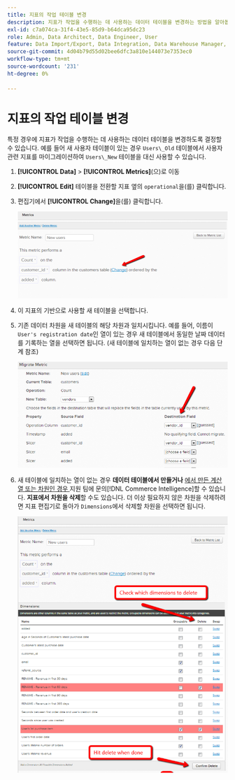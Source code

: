 ```yaml
---
title: 지표의 작업 테이블 변경
description: 지표가 작업을 수행하는 데 사용하는 데이터 테이블을 변경하는 방법을 알아봅니다.
exl-id: c7a074ca-31f4-43e5-85d9-b64dca95dc23
role: Admin, Data Architect, Data Engineer, User
feature: Data Import/Export, Data Integration, Data Warehouse Manager, Commerce Tables
source-git-commit: 4d04b79d55d02bee6dfc3a810e144073e7353ec0
workflow-type: tm+mt
source-wordcount: '231'
ht-degree: 0%

---
```


# 지표의 작업 테이블 변경

특정 경우에 지표가 작업을 수행하는 데 사용하는 데이터 테이블을 변경하도록 결정할 수 있습니다. 예를 들어 새 사용자 테이블이 있는 경우 `Users\_Old` 테이블에서 사용자 관련 지표를 마이그레이션하여 `Users\_New` 테이블을 대신 사용할 수 있습니다.

1. **[!UICONTROL Data]** > **[!UICONTROL Metrics]**(으)로 이동
1. **[!UICONTROL Edit]** 테이블을 전환할 지표 옆의 `operational`을(를) 클릭합니다.
1. 편집기에서 **[!UICONTROL Change]**&#x200B;을(를) 클릭합니다.

   ![작동 테이블 설정을 표시하는 지표 정의 페이지](../../assets/change-metrics-1.png)
1. 이 지표의 기반으로 사용할 새 테이블을 선택합니다.
1. 기존 데이터 차원을 새 테이블의 해당 차원과 일치시킵니다. 예를 들어, 이름이 `User's registration date`인 열이 있는 경우 새 테이블에서 동일한 날짜 데이터를 기록하는 열을 선택하면 됩니다. (새 테이블에 일치하는 열이 없는 경우 다음 단계 참조)

   ![사용 가능한 테이블을 표시하는 테이블 선택 드롭다운](../../assets/change-metrics-2.png)

1. 새 테이블에 일치하는 열이 없는 경우 **데이터 테이블에서 만들거나** [에서 만든 계산 열 또는 차원인 경우 &#x200B;](https://experienceleague.adobe.com/docs/commerce-knowledge-base/kb/troubleshooting/miscellaneous/mbi-service-policies.html?lang=ko)지원 팀에 문의[!DNL Commerce Intelligence]할 수 있습니다. **지표에서 차원을 삭제**&#x200B;할 수도 있습니다. 더 이상 필요하지 않은 차원을 삭제하려면 지표 편집기로 돌아가 `Dimensions`에서 삭제할 차원을 선택하면 됩니다.

   ![작동 열 선택 드롭다운 메뉴](../../assets/change-metrics-3.png)

